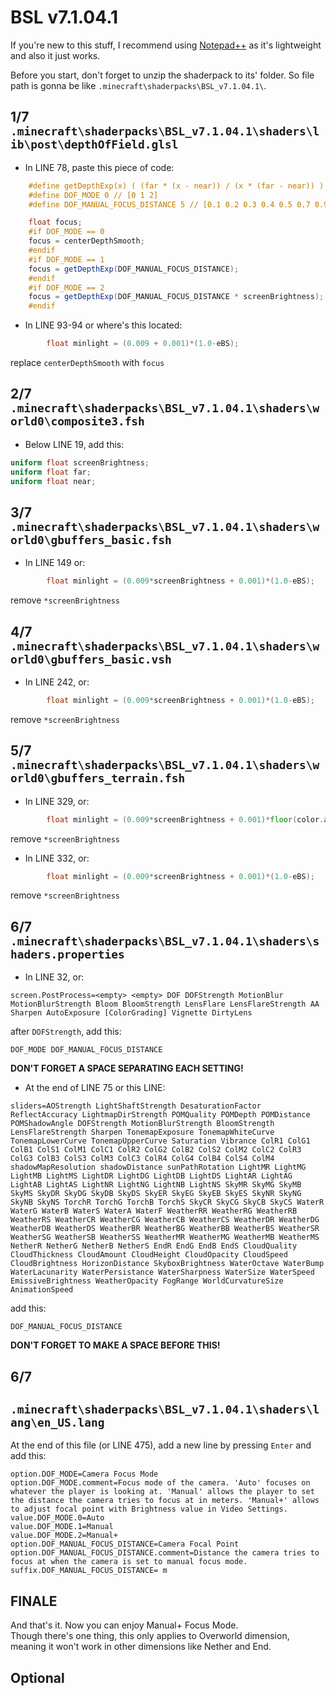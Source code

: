 # BSL v7.1.04.1
If you're new to this stuff, I recommend using [Notepad++](https://notepad-plus-plus.org/) as it's lightweight and also it just works.  
  
Before you start, don't forget to unzip the shaderpack to its' folder. So file path is gonna be like `.minecraft\shaderpacks\BSL_v7.1.04.1\`.
## 1/7  `.minecraft\shaderpacks\BSL_v7.1.04.1\shaders\lib\post\depthOfField.glsl`
* In LINE 78, paste this piece of code:
```glsl
    #define getDepthExp(x) ( (far * (x - near)) / (x * (far - near)) )
    #define DOF_MODE 0 // [0 1 2]
    #define DOF_MANUAL_FOCUS_DISTANCE 5 // [0.1 0.2 0.3 0.4 0.5 0.7 0.9 1 1.1 1.2 1.3 1.4 1.5 1.6 1.8 1.9 2 2.1 2.2 2.3 2.4 2.5 2.6 2.7 2.8 2.9 3 4 5 6 7 8 9 10 12 14 16 24 32 40 48 56 64 72 80 88 96 104 112 120 128 136 144 152 160 168 176 184 192 200 208 216 224 232 240 248 256]

    float focus;
    #if DOF_MODE == 0
    focus = centerDepthSmooth;
    #endif
    #if DOF_MODE == 1
    focus = getDepthExp(DOF_MANUAL_FOCUS_DISTANCE);
    #endif
    #if DOF_MODE == 2
    focus = getDepthExp(DOF_MANUAL_FOCUS_DISTANCE * screenBrightness);
    #endif
```
* In LINE 93-94 or where's this located:
```glsl
        float minlight = (0.009 + 0.001)*(1.0-eBS);
```
replace `centerDepthSmooth` with `focus`
## 2/7  `.minecraft\shaderpacks\BSL_v7.1.04.1\shaders\world0\composite3.fsh`
* Below LINE 19, add this:
```glsl
uniform float screenBrightness;
uniform float far;
uniform float near;
```
## 3/7  `.minecraft\shaderpacks\BSL_v7.1.04.1\shaders\world0\gbuffers_basic.fsh`
* In LINE 149 or:
```glsl
		float minlight = (0.009*screenBrightness + 0.001)*(1.0-eBS);
```
remove `*screenBrightness`
## 4/7  `.minecraft\shaderpacks\BSL_v7.1.04.1\shaders\world0\gbuffers_basic.vsh`
* In LINE 242, or:
```glsl
		float minlight = (0.009*screenBrightness + 0.001)*(1.0-eBS);
```
remove `*screenBrightness`
## 5/7  `.minecraft\shaderpacks\BSL_v7.1.04.1\shaders\world0\gbuffers_terrain.fsh`
* In LINE 329, or:
```glsl
		float minlight = (0.009*screenBrightness + 0.001)*floor(color.a*4.0+0.999)/4.0*(1.0-eBS);
```
remove `*screenBrightness`
* In LINE 332, or:
```glsl
		float minlight = (0.009*screenBrightness + 0.001)*(1.0-eBS);
```
remove `*screenBrightness`
## 6/7  `.minecraft\shaderpacks\BSL_v7.1.04.1\shaders\shaders.properties`
* In LINE 32, or:
```properties
screen.PostProcess=<empty> <empty> DOF DOFStrength MotionBlur MotionBlurStrength Bloom BloomStrength LensFlare LensFlareStrength AA Sharpen AutoExposure [ColorGrading] Vignette DirtyLens
```
after `DOFStrength`, add this:
```
DOF_MODE DOF_MANUAL_FOCUS_DISTANCE
```
**DON'T FORGET A SPACE SEPARATING EACH SETTING!**
* At the end of LINE 75 or this LINE:
```properties
sliders=AOStrength LightShaftStrength DesaturationFactor ReflectAccuracy LightmapDirStrength POMQuality POMDepth POMDistance POMShadowAngle DOFStrength MotionBlurStrength BloomStrength LensFlareStrength Sharpen TonemapExposure TonemapWhiteCurve TonemapLowerCurve TonemapUpperCurve Saturation Vibrance ColR1 ColG1 ColB1 ColS1 ColM1 ColC1 ColR2 ColG2 ColB2 ColS2 ColM2 ColC2 ColR3 ColG3 ColB3 ColS3 ColM3 ColC3 ColR4 ColG4 ColB4 ColS4 ColM4 shadowMapResolution shadowDistance sunPathRotation LightMR LightMG LightMB LightMS LightDR LightDG LightDB LightDS LightAR LightAG LightAB LightAS LightNR LightNG LightNB LightNS SkyMR SkyMG SkyMB SkyMS SkyDR SkyDG SkyDB SkyDS SkyER SkyEG SkyEB SkyES SkyNR SkyNG SkyNB SkyNS TorchR TorchG TorchB TorchS SkyCR SkyCG SkyCB SkyCS WaterR WaterG WaterB WaterS WaterA WaterF WeatherRR WeatherRG WeatherRB WeatherRS WeatherCR WeatherCG WeatherCB WeatherCS WeatherDR WeatherDG WeatherDB WeatherDS WeatherBR WeatherBG WeatherBB WeatherBS WeatherSR WeatherSG WeatherSB WeatherSS WeatherMR WeatherMG WeatherMB WeatherMS NetherR NetherG NetherB NetherS EndR EndG EndB EndS CloudQuality CloudThickness CloudAmount CloudHeight CloudOpacity CloudSpeed CloudBrightness HorizonDistance SkyboxBrightness WaterOctave WaterBump WaterLacunarity WaterPersistance WaterSharpness WaterSize WaterSpeed EmissiveBrightness WeatherOpacity FogRange WorldCurvatureSize AnimationSpeed
```
add this:
```
DOF_MANUAL_FOCUS_DISTANCE
```
**DON'T FORGET TO MAKE A SPACE BEFORE THIS!**
## 6/7  
## `.minecraft\shaderpacks\BSL_v7.1.04.1\shaders\lang\en_US.lang`
At the end of this file (or LINE 475), add a new line by pressing `Enter` and add this:
```properties
option.DOF_MODE=Camera Focus Mode
option.DOF_MODE.comment=Focus mode of the camera. 'Auto' focuses on whatever the player is looking at. 'Manual' allows the player to set the distance the camera tries to focus at in meters. 'Manual+' allows to adjust focal point with Brightness value in Video Settings.
value.DOF_MODE.0=Auto
value.DOF_MODE.1=Manual
value.DOF_MODE.2=Manual+
option.DOF_MANUAL_FOCUS_DISTANCE=Camera Focal Point
option.DOF_MANUAL_FOCUS_DISTANCE.comment=Distance the camera tries to focus at when the camera is set to manual focus mode.
suffix.DOF_MANUAL_FOCUS_DISTANCE= m
```

## FINALE
And that's it. Now you can enjoy Manual+ Focus Mode.  
Though there's one thing, this only applies to Overworld dimension, meaning it won't work in other dimensions like Nether and End.

## Optional
